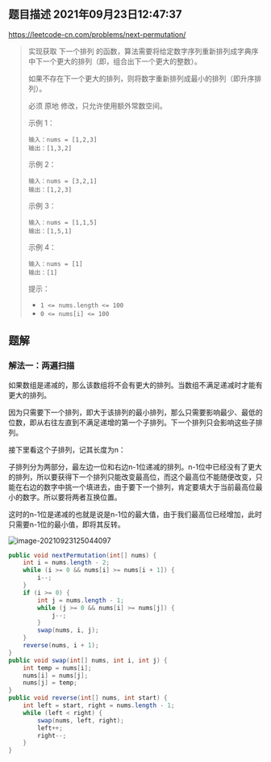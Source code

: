 ## 题目描述	2021年09月23日12:47:37

https://leetcode-cn.com/problems/next-permutation/

>   实现获取 下一个排列 的函数，算法需要将给定数字序列重新排列成字典序中下一个更大的排列（即，组合出下一个更大的整数）。
>
>   如果不存在下一个更大的排列，则将数字重新排列成最小的排列（即升序排列）。
>
>   必须 原地 修改，只允许使用额外常数空间。
>
>    
>
>   示例 1：
>
>   ```
>   输入：nums = [1,2,3]
>   输出：[1,3,2]
>   ```
>
>   示例 2：
>
>   ```
>   输入：nums = [3,2,1]
>   输出：[1,2,3]
>   ```
>
>   示例 3：
>
>   ```
>   输入：nums = [1,1,5]
>   输出：[1,5,1]
>   ```
>
>   示例 4：
>
>   ```
>   输入：nums = [1]
>   输出：[1]
>   ```
>
>
>   提示：
>
>   -   `1 <= nums.length <= 100`
>   -   `0 <= nums[i] <= 100`

## 题解

### 解法一：两遍扫描

如果数组是递减的，那么该数组将不会有更大的排列。当数组不满足递减时才能有更大的排列。

因为只需要下一个排列，即大于该排列的最小排列，那么只需要影响最少、最低的位数，即从右往左直到不满足递增的第一个子排列。下一个排列只会影响这些子排列。

接下里看这个子排列，记其长度为n：

子排列分为两部分，最左边一位和右边n-1位递减的排列。n-1位中已经没有了更大的排列，所以要获得下一个排列只能改变最高位，而这个最高位不能随便改变，只能在右边的数字中挑一个填进去，由于要下一个排列，肯定要填大于当前最高位最小的数字。所以要将两者互换位置。

这时的n-1位是递减的也就是说是n-1位的最大值，由于我们最高位已经增加，此时只需要n-1位的最小值，即将其反转。

![image-20210923125044097](https://gitee.com/mw515031/image/raw/master/image/image-20210923125044097.png)

```java
public void nextPermutation(int[] nums) {
    int i = nums.length - 2;
    while (i >= 0 && nums[i] >= nums[i + 1]) {
        i--;
    }
    if (i >= 0) {
        int j = nums.length - 1;
        while (j >= 0 && nums[i] >= nums[j]) {
            j--;
        }
        swap(nums, i, j);
    }
    reverse(nums, i + 1);
}
public void swap(int[] nums, int i, int j) {
    int temp = nums[i];
    nums[i] = nums[j];
    nums[j] = temp;
}
public void reverse(int[] nums, int start) {
    int left = start, right = nums.length - 1;
    while (left < right) {
        swap(nums, left, right);
        left++;
        right--;
    }
}
```

